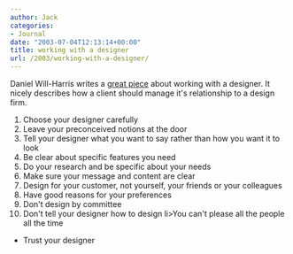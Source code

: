 ```yaml
---
author: Jack
categories:
- Journal
date: "2003-07-04T12:13:14+00:00"
title: working with a designer
url: /2003/working-with-a-designer/
---
```


Daniel Will-Harris writes a [great piece][1] about working with a designer. It nicely describes how a client should manage it's relationship to a design firm.



  1. Choose your designer carefully
  2. Leave your preconceived notions at the door
  3. Tell your designer what you want to say rather than how you want it to look
  4. Be clear about specific features you need
  5. Do your research and be specific about your needs
  6. Make sure your message and content are clear
  7. Design for your customer, not yourself, your friends or your colleagues
  8. Have good reasons for your preferences
  9. Don't design by committee
 10. Don't tell your designer how to design
li>You can't please all the people all the time</li> 

  * Trust your designer</ol>

 [1]: http://www.will-harris.com/design/working-with-designers.html